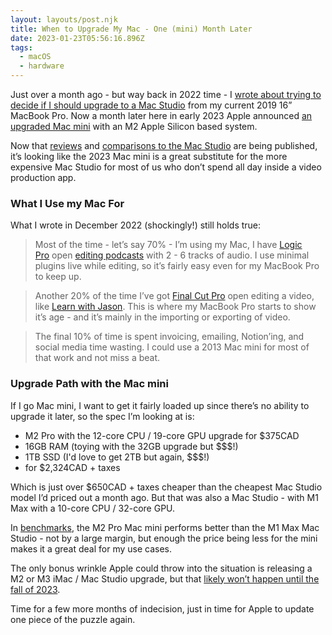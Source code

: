 ```yaml
---
layout: layouts/post.njk
title: When to Upgrade My Mac - One (mini) Month Later
date: 2023-01-23T05:56:16.896Z
tags:
  - macOS
  - hardware
---
```


Just over a month ago - but way back in 2022 time - I [wrote about trying to decide if I should upgrade to a Mac Studio](https://chrisenns.com/2022/12/Mac-upgrades/) from my current 2019 16” MacBook Pro. Now a month later here in early 2023 Apple announced [an upgraded Mac mini](https://www.macrumors.com/2023/01/19/new-macs-and-homepod-recap/) with an M2 Apple Silicon based system.

Now that [reviews]((https://www.macrumors.com/review/mac-mini/)) and [comparisons to the Mac Studio](https://www.macrumors.com/guide/mac-mini-vs-mac-studio/) are being published, it’s looking like the 2023 Mac mini is a great substitute for the more expensive Mac Studio for most of us who don’t spend all day inside a video production app.

### What I Use my Mac For

What I wrote in December 2022 (shockingly!) still holds true:

> Most of the time - let’s say 70% - I’m using my Mac, I have [Logic Pro](https://www.apple.com/ca/logic-pro/) open [editing podcasts](https://www.lemonproductions.ca/) with 2 - 6 tracks of audio. I use minimal plugins live while editing, so it’s fairly easy even for my MacBook Pro to keep up.

> Another 20% of the time I’ve got [Final Cut Pro](https://www.apple.com/ca/final-cut-pro/) open editing a video, like [Learn with Jason](https://www.twitch.tv/jlengstorf). This is where my MacBook Pro starts to show it’s age - and it’s mainly in the importing or exporting of video.

> The final 10% of time is spent invoicing, emailing, Notion’ing, and social media time wasting. I could use a 2013 Mac mini for most of that work and not miss a beat.

### Upgrade Path with the Mac mini

If I go Mac mini, I want to get it fairly loaded up since there’s no ability to upgrade it later, so the spec I’m looking at is:

- M2 Pro with the 12-core CPU / 19-core GPU upgrade for $375CAD
- 16GB RAM (toying with the 32GB upgrade but $$$!)
- 1TB SSD (I'd love to get 2TB but again, $$$!)
- for $2,324CAD + taxes

Which is just over $650CAD + taxes cheaper than the cheapest Mac Studio model I’d priced out a month ago. But that was also a Mac Studio - with M1 Max with a 10-core CPU / 32-core GPU.

In [benchmarks](https://sixcolors.com/post/2023/01/m2-mac-mini-review-whatever-you-want-it-to-be/), the M2 Pro Mac mini performs better than the M1 Max Mac Studio - not by a large margin, but enough the price being less for the mini makes it a great deal for my use cases. 

The only bonus wrinkle Apple could throw into the situation is releasing a M2 or M3 iMac / Mac Studio upgrade, but that [likely won’t happen until the fall of 2023](https://www.macrumors.com/2023/01/23/whats-next-for-the-mac/).

Time for a few more months of indecision, just in time for Apple to update one piece of the puzzle again.